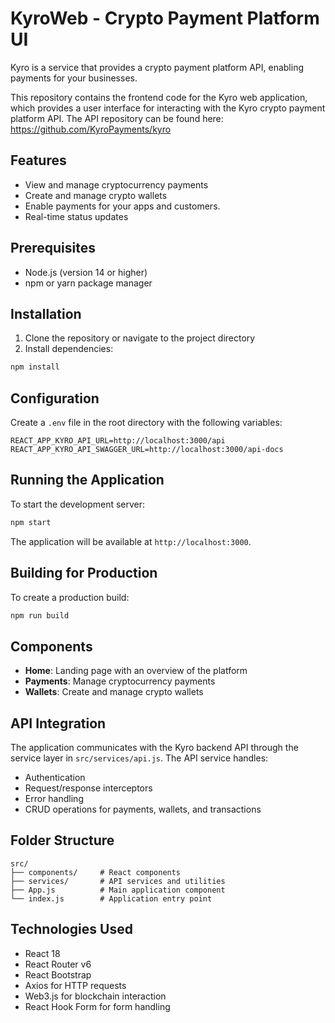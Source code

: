 # KyroWeb - Crypto Payment Platform UI

Kyro is a service that provides a crypto payment platform API, enabling payments for your businesses.

This repository contains the frontend code for the Kyro web application, which provides a user interface for interacting with the Kyro crypto payment platform API.
The API repository can be found here: https://github.com/KyroPayments/kyro

## Features

- View and manage cryptocurrency payments
- Create and manage crypto wallets
- Enable payments for your apps and customers.
- Real-time status updates

## Prerequisites

- Node.js (version 14 or higher)
- npm or yarn package manager

## Installation

1. Clone the repository or navigate to the project directory
2. Install dependencies:

```bash
npm install
```

## Configuration

Create a `.env` file in the root directory with the following variables:

```env
REACT_APP_KYRO_API_URL=http://localhost:3000/api
REACT_APP_KYRO_API_SWAGGER_URL=http://localhost:3000/api-docs
```

## Running the Application

To start the development server:

```bash
npm start
```

The application will be available at `http://localhost:3000`.

## Building for Production

To create a production build:

```bash
npm run build
```

## Components

- **Home**: Landing page with an overview of the platform
- **Payments**: Manage cryptocurrency payments
- **Wallets**: Create and manage crypto wallets

## API Integration

The application communicates with the Kyro backend API through the service layer in `src/services/api.js`. The API service handles:

- Authentication
- Request/response interceptors
- Error handling
- CRUD operations for payments, wallets, and transactions

## Folder Structure

```
src/
├── components/     # React components
├── services/       # API services and utilities
├── App.js          # Main application component
└── index.js        # Application entry point
```

## Technologies Used

- React 18
- React Router v6
- React Bootstrap
- Axios for HTTP requests
- Web3.js for blockchain interaction
- React Hook Form for form handling